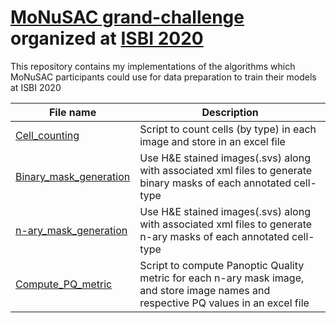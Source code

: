 # [MoNuSAC grand-challenge](https://monusac-2020.grand-challenge.org/) organized at [ISBI 2020](http://2020.biomedicalimaging.org/challenges)

This repository contains my implementations of the algorithms which MoNuSAC participants could use for data preparation to train their models at ISBI 2020

| **File name** | **Description** |
| ------------------------ | ------------- |
| [Cell_counting](https://github.com/ruchikaverma-iitg/MoNuSAC/blob/master/Cell_counting.ipynb) | Script to count cells (by type) in each image and store in an excel file|
| [Binary_mask_generation](https://github.com/ruchikaverma-iitg/MoNuSAC/blob/master/Binary_mask_generation.ipynb) | Use H&E stained images(.svs) along with associated xml files to generate binary masks of each annotated cell-type|
| [n-ary_mask_generation](https://github.com/ruchikaverma-iitg/MoNuSAC/blob/master/n-ary_mask_generation.ipynb) | Use H&E stained images(.svs) along with associated xml files to generate n-ary masks of each annotated cell-type|
| [Compute_PQ_metric](https://github.com/ruchikaverma-iitg/MoNuSAC/blob/master/PQ_metric.ipynb) | Script to compute Panoptic Quality metric for each n-ary mask image, and store image names and respective PQ values in an excel file |

